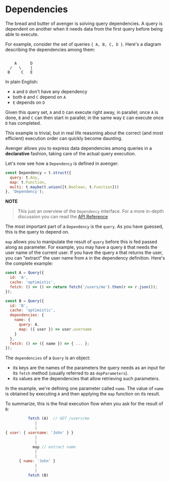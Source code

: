 # Dependencies

The bread and butter of avenger is solving query dependencies.
A query is dependent on another when it needs data from the first query before being able to execute.

For example, consider the set of queries `{ A, B, C, D }`.
Here's a diagram describing the dependencies among them:

```

    A      D
  /   \    |
 B     C   E
```

In plain English:

- `A` and `D` don't have any dependency
- both `B` and `C` depend on `A`  
- `E` depends on `D`

Given this query set, `A` and `D` can execute right away, in parallel; once `A` is done, `B` and `C` can then start in parallel; in the same way `E` can execute once `D` has completed.

This example is trivial, but in real life reasoning about the correct (and most efficient) execution order can quickly become daunting.

Avenger allows you to express data dependencies among queries in a **declarative** fashion, taking care of the actual query execution. 

Let's now see how a `Dependency` is defined in avenger:

```js
const Dependency = t.struct({
  query: t.Any,
  map: t.Function, 
  multi: t.maybe(t.union([t.Boolean, t.Function]))
}, 'Dependency');
```

**NOTE**
> This just an overview of the `Dependency` interface. For a more in-depth discussion you can read the [API Reference](../api/Dependency.html)

The most important part of a `Dependency` is the `query`. As you have guessed, this is the query to depend on.

`map` allows you to manipulate the result of `query` before this is fed passed along as parameter. For example, you may have a query `B` that needs the user name of the current user. If you have the query `A` that returns the user, you can "extract" the user name from `A` in the dependency definition. Here's the complete example:

```js
const A = Query({
  id: 'A',
  cache: 'optimistic',
  fetch: () => () => return fetch('/users/me').then(r => r.json());
});

const B = Query({
  id: 'B',
  cache: 'optimistic',
  dependencies: {
    name: {
      query: A,
      map: ({ user }) => user.username
    }
  },
  fetch: () => ({ name }) => { ... };
});
```

The `dependencies` of a `Query` is an object:

- its keys are the names of the parameters the query needs as an input for its `fetch` method (usually referred to as `depParameters`).
- its values are the dependencies that allow retrieving such parameters.

In the example, we're defining one parameter called `name`. The value of `name` is obtained by executing `A` and then applying the `map` function on its result.

To summarize, this is the final execution flow when you ask for the result of `B`:

```js
          fetch (A)  // GET /users/me
             |
             |
{ user: { username: 'John' } }
             |
             |
            map // extract name
             |
             |
      { name: 'John' }
             |
             |
          fetch (B)
```